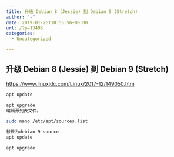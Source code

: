 ```yaml
---
title: 升级 Debian 8 (Jessie) 到 Debian 9 (Stretch)
author: "-"
date: 2019-01-26T10:55:56+00:00
url: /?p=13495
categories:
  - Uncategorized

---
```

## 升级 Debian 8 (Jessie) 到 Debian 9 (Stretch)
https://www.linuxidc.com/Linux/2017-12/149050.htm

```bash
apt update

apt upgrade
编辑源列表文件。

sudo nano /etc/apt/sources.list

替换为debian 9 source
apt update

apt upgrade
```